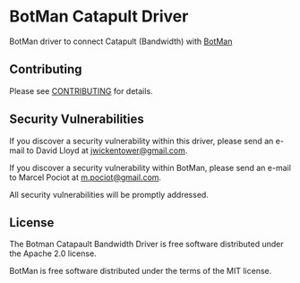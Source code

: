 # BotMan Catapult Driver

BotMan driver to connect Catapult (Bandwidth) with [BotMan](https://github.com/botman/botman)

## Contributing

Please see [CONTRIBUTING](CONTRIBUTING.md) for details.

## Security Vulnerabilities

If you discover a security vulnerability within this driver, please send an e-mail to David Lloyd at jwickentower@gmail.com.

If you discover a security vulnerability within BotMan, please send an e-mail to Marcel Pociot at m.pociot@gmail.com.

All security vulnerabilities will be promptly addressed.

## License

The Botman Catapault Bandwidth Driver is free software distributed under the Apache 2.0 license.

BotMan is free software distributed under the terms of the MIT license.
